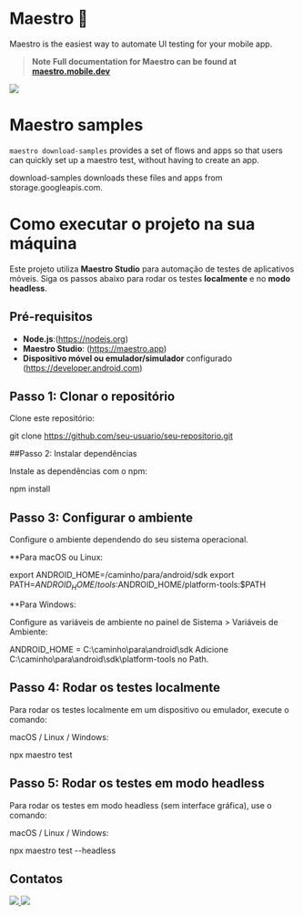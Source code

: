 # Maestro 🎹

Maestro is the easiest way to automate UI testing for your mobile app.

> **Note**
> **Full documentation for Maestro can be found at [maestro.mobile.dev](https://maestro.mobile.dev)**


<img src="https://user-images.githubusercontent.com/847683/187275009-ddbdf963-ce1d-4e07-ac08-b10f145e8894.gif" />



# Maestro samples

`maestro download-samples` provides a set of flows and apps so that users can quickly set up a maestro test, without having to create an app.

download-samples downloads these files and apps from storage.googleapis.com.

# Como executar o projeto na sua máquina 

Este projeto utiliza **Maestro Studio** para automação de testes de aplicativos móveis. Siga os passos abaixo para rodar os testes **localmente** e no **modo headless**.

## Pré-requisitos

- **Node.js**:(https://nodejs.org)
- **Maestro Studio**: (https://maestro.app)
- **Dispositivo móvel ou emulador/simulador** configurado (https://developer.android.com)

## Passo 1: Clonar o repositório

Clone este repositório:

git clone https://github.com/seu-usuario/seu-repositorio.git

##Passo 2: Instalar dependências

Instale as dependências com o npm:

npm install

## Passo 3: Configurar o ambiente

Configure o ambiente dependendo do seu sistema operacional.

**Para macOS ou Linux:

export ANDROID_HOME=/caminho/para/android/sdk
export PATH=$ANDROID_HOME/tools:$ANDROID_HOME/platform-tools:$PATH

**Para Windows:

Configure as variáveis de ambiente no painel de Sistema > Variáveis de Ambiente:

ANDROID_HOME = C:\caminho\para\android\sdk
Adicione C:\caminho\para\android\sdk\platform-tools no Path.

## Passo 4: Rodar os testes localmente

Para rodar os testes localmente em um dispositivo ou emulador, execute o comando:

macOS / Linux / Windows:

npx maestro test

## Passo 5: Rodar os testes em modo headless

Para rodar os testes em modo headless (sem interface gráfica), use o comando:

macOS / Linux / Windows:

npx maestro test --headless

## Contatos

<a href="https://www.linkedin.com/in/pedro-cisne/">
    <img src="https://img.shields.io/badge/linkedin-%230077B5.svg?style=for-the-badge&logo=linkedin&logoColor=white" />
     <a href = "mailto:pedrohpcisne@gmail.com"><img src="https://img.shields.io/badge/-Gmail-%23333?style=for-the-badge&logo=gmail&logoColor=white" target="_blank">
  </a>
